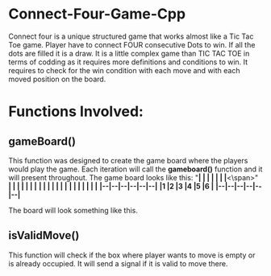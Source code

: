# Connect-Four-Game-Cpp
Connect four is a unique structured game that works almost like a Tic Tac Toe game.
Player have to connect FOUR consecutive Dots to win.
If all the dots are filled it is a draw.
It is a little complex game than TIC TAC TOE in terms of codding as it requires more definitions and conditions to win.
It requires to check for the win condition with each move and with each moved position on the board.
# Functions Involved:
## gameBoard()
This function was designed to create the game board where the players would play the game.
Each iteration will call the **gameboard()** function and it will present throughout.
The game board looks like this:
"<span>**|  |  |  |  |  |  |**<\span>"
**|  |  |  |  |  |  |**
**|  |  |  |  |  |  |**
**|  |  |  |  |  |  |**
**|--|--|--|--|--|--|**
**|1 |2 |3 |4 |5 |6 |**
**|--|--|--|--|--|--|**

The board will look something like this.
## isValidMove()
This function will check if the box where player wants to move is empty or is already occupied.
It will send a signal if it is valid to move there.
  
